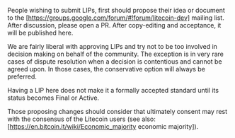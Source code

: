 People wishing to submit LIPs, first should propose their idea or document to the [https://groups.google.com/forum/#!forum/litecoin-dev] mailing list. After discussion, please open a PR. After copy-editing and acceptance, it will be published here.

We are fairly liberal with approving LIPs and try not to be too involved in decision making on behalf of the community. The exception is in very rare cases of dispute resolution when a decision is contentious and cannot be agreed upon. In those cases, the conservative option will always be preferred.

Having a LIP here does not make it a formally accepted standard until its status becomes Final or Active.

Those proposing changes should consider that ultimately consent may rest with the consensus of the Litecoin users (see also: [https://en.bitcoin.it/wiki/Economic_majority economic majority]).


<!-- IMPORTANT!  See the instructions at the top of this page, do NOT JUST add LIPs here! -->
